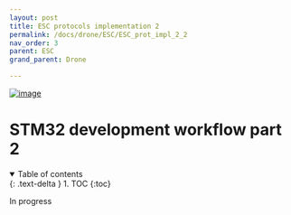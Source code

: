 ```yaml
---
layout: post
title: ESC protocols implementation 2
permalink: /docs/drone/ESC/ESC_prot_impl_2_2
nav_order: 3
parent: ESC
grand_parent: Drone

---
```


[![image](images/noide.png)](images/noide.png)
# STM32 development workflow part 2

<details open markdown="block">
  <summary>
    Table of contents
  </summary>
  {: .text-delta }
1. TOC
{:toc}
</details>

In progress